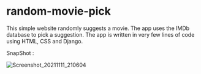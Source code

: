 # random-movie-pick

This simple website randomly suggests a movie. The app uses the IMDb database to pick a suggestion. The app is written in very few lines of code using HTML, CSS and Django.

SnapShot :

![Screenshot_20211111_210604](https://user-images.githubusercontent.com/53957162/141325978-90f978b7-af65-43a6-aa2e-d0d5a05d0e29.png)

